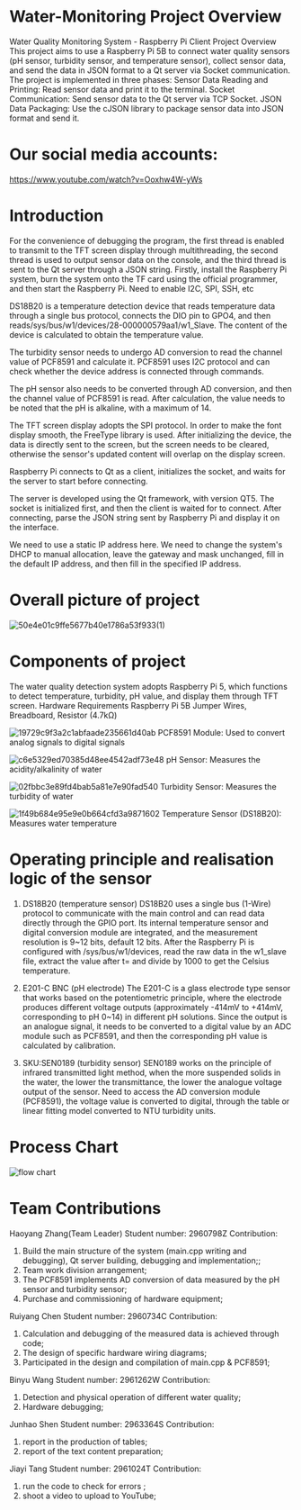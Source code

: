# Water-Monitoring Project Overview 

Water Quality Monitoring System - Raspberry Pi Client Project Overview This project aims to use a Raspberry Pi 5B to connect water quality sensors (pH sensor, turbidity sensor, and temperature sensor), collect sensor data, and send the data in JSON format to a Qt server via Socket communication. The project is implemented in three phases:
Sensor Data Reading and Printing: Read sensor data and print it to the terminal.
Socket Communication: Send sensor data to the Qt server via TCP Socket.
JSON Data Packaging: Use the cJSON library to package sensor data into JSON format and send it.

# Our social media accounts:
https://www.youtube.com/watch?v=Ooxhw4W-yWs

# Introduction

For the convenience of debugging the program, the first thread is enabled to transmit to the TFT screen display through multithreading, the second thread is used to output sensor data on the console, and the third thread is sent to the Qt server through a JSON string.
Firstly, install the Raspberry Pi system, burn the system onto the TF card using the official programmer, and then start the Raspberry Pi. Need to enable I2C, SPI, SSH, etc

DS18B20 is a temperature detection device that reads temperature data through a single bus protocol, connects the DIO pin to GPO4, and then reads/sys/bus/w1/devices/28-000000579aa1/w1_Slave. The content of the device is calculated to obtain the temperature value.

The turbidity sensor needs to undergo AD conversion to read the channel value of PCF8591 and calculate it. PCF8591 uses I2C protocol and can check whether the device address is connected through commands.

The pH sensor also needs to be converted through AD conversion, and then the channel value of PCF8591 is read. After calculation, the value needs to be noted that the pH is alkaline, with a maximum of 14.

The TFT screen display adopts the SPI protocol. In order to make the font display smooth, the FreeType library is used. After initializing the device, the data is directly sent to the screen, but the screen needs to be cleared, otherwise the sensor's updated content will overlap on the display screen.

Raspberry Pi connects to Qt as a client, initializes the socket, and waits for the server to start before connecting.

The server is developed using the Qt framework, with version QT5. The socket is initialized first, and then the client is waited for to connect. After connecting, parse the JSON string sent by Raspberry Pi and display it on the interface.

We need to use a static IP address here. We need to change the system's DHCP to manual allocation, leave the gateway and mask unchanged, fill in the default IP address, and then fill in the specified IP address.


# Overall picture of project
![50e4e01c9ffe5677b40e1786a53f933(1)](https://github.com/user-attachments/assets/d5941572-d77e-4d71-8b64-4c6b96b15a7e)

# Components of project 
The water quality detection system adopts Raspberry Pi 5, which functions to detect temperature, turbidity, pH value, and display them through TFT screen.
Hardware Requirements Raspberry Pi 5B
Jumper Wires, Breadboard, Resistor (4.7kΩ)

![19729c9f3a2c1abfaade235661d40ab](https://github.com/user-attachments/assets/19c434bb-860c-401d-890d-76d1b494f9bb)
PCF8591 Module: Used to convert analog signals to digital signals


![c6e5329ed70385d48ee4542adf73e48](https://github.com/user-attachments/assets/437c451b-59bb-4119-8ec6-2daaf720ab05)
pH Sensor: Measures the acidity/alkalinity of water

![02fbbc3e89fd4bab5a81e7e90fad540](https://github.com/user-attachments/assets/b61f7d3f-282b-4bd9-97ba-4c1093b6191d)
Turbidity Sensor: Measures the turbidity of water

![1f49b684e95e9e0b664cfd3a9871602](https://github.com/user-attachments/assets/d508750d-787a-474a-b918-28c4fbd435f7)
Temperature Sensor (DS18B20): Measures water temperature


# Operating principle and realisation logic of the sensor 

1. DS18B20 (temperature sensor) 
DS18B20 uses a single bus (1-Wire) protocol to communicate with the main control and can read data directly through the GPIO port. Its internal temperature sensor and digital conversion module are integrated, and the measurement resolution is 9~12 bits, default 12 bits. After the Raspberry Pi is configured with /sys/bus/w1/devices, read the raw data in the w1_slave file, extract the value after t= and divide by 1000 to get the Celsius temperature.

2. E201-C BNC (pH electrode) 
The E201-C is a glass electrode type sensor that works based on the potentiometric principle, where the electrode produces different voltage outputs (approximately -414mV to +414mV, corresponding to pH 0~14) in different pH solutions. Since the output is an analogue signal, it needs to be converted to a digital value by an ADC module such as PCF8591, and then the corresponding pH value is calculated by calibration. 

3. SKU:SEN0189 (turbidity sensor) 
SEN0189 works on the principle of infrared transmitted light method, when the more suspended solids in the water, the lower the transmittance, the lower the analogue voltage output of the sensor. Need to access the AD conversion module (PCF8591), the voltage value is converted to digital, through the table or linear fitting model converted to NTU turbidity units. 

# Process Chart
![flow chart](https://github.com/user-attachments/assets/297fcfe7-f17d-4489-b724-0cd23fd9fe1a)


# Team Contributions

Haoyang Zhang(Team Leader)
Student number: 2960798Z
Contribution:
1. Build the main structure of the system (main.cpp writing and debugging), Qt server building, debugging and implementation;;
2. Team work division arrangement;
3. The PCF8591 implements AD conversion of data measured by the pH sensor and turbidity sensor;
4. Purchase and commissioning of hardware equipment;


Ruiyang Chen
Student number: 2960734C
Contribution:
1. Calculation and debugging of the measured data is achieved through code;
2. The design of specific hardware wiring diagrams;
3. Participated in the design and compilation of main.cpp & PCF8591;

Binyu Wang
Student number: 2961262W
Contribution:
1. Detection and physical operation of different water quality;
2. Hardware debugging;

Junhao Shen
Student number: 2963364S
Contribution:
1. report in the production of tables;
2. report of the text content preparation;

Jiayi Tang
Student number: 2961024T
Contribution:
1. run the code to check for errors ;
2. shoot a video to upload to YouTube;







